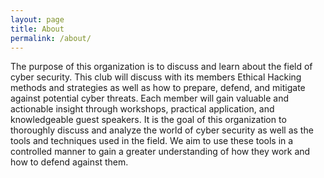 ```yaml
---
layout: page
title: About
permalink: /about/
---
```


The purpose of this organization is to discuss and learn about the field of cyber security. This club will discuss with its members Ethical Hacking methods and strategies as well as how to prepare, defend, and mitigate against potential cyber threats. Each member will gain valuable and actionable insight through workshops, practical application, and knowledgeable guest speakers. It is the goal of this organization to thoroughly discuss and analyze the world of cyber security as well as the tools and techniques used in the field. We aim to use these tools in a controlled manner to gain a greater understanding of how they work and how to defend against them.
